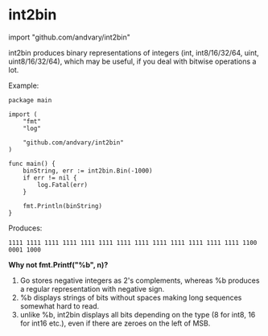 # int2bin
import 	"github.com/andvary/int2bin"

int2bin produces binary representations of integers (int, int8/16/32/64, uint, uint8/16/32/64), which may be useful, if 
you deal with bitwise operations a lot. 

Example:
```
package main

import (
    "fmt"
    "log"

    "github.com/andvary/int2bin"
)

func main() {
    binString, err := int2bin.Bin(-1000)
    if err != nil {
	    log.Fatal(err)
    }

    fmt.Println(binString)
}
```

Produces:

```1111 1111 1111 1111 1111 1111 1111 1111 1111 1111 1111 1111 1111 1100 0001 1000```


<b>Why not fmt.Printf("%b", n)?</b>
1. Go stores negative integers as 2's complements, whereas %b produces a regular representation with negative sign.
2. %b displays strings of bits without spaces making long sequences somewhat hard to read.
3. unlike %b, int2bin displays all bits depending on the type (8 for int8, 16 for int16 etc.), even if there are zeroes on 
the left of MSB. 
